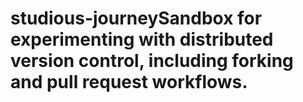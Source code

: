 # studious-journeySandbox for experimenting with distributed version control, including forking and pull request workflows.
